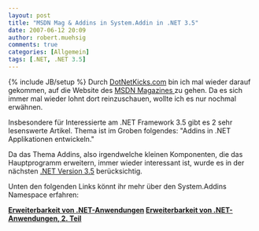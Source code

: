 ```yaml
---
layout: post
title: "MSDN Mag & Addins in System.Addin in .NET 3.5"
date: 2007-06-12 20:09
author: robert.muehsig
comments: true
categories: [Allgemein]
tags: [.NET, .NET 3.5]
---
```

{% include JB/setup %}
Durch <a target="_blank" href="http://www.dotnetkicks.com" title="DotNetKicks">DotNetKicks.com</a> bin ich mal wieder darauf gekommen, auf die Website des <a target="_blank" href="http://msdn.microsoft.com/msdnmag/default.aspx" title="MSDN Mag">MSDN Magazines </a>zu gehen. Da es sich immer mal wieder lohnt dort reinzuschauen, wollte ich es nur nochmal erwähnen.

Insbesondere für Interessierte am .NET Framework 3.5 gibt es 2 sehr lesenswerte Artikel. Thema ist im Groben folgendes: "Addins in .NET Applikationen entwickeln."

Da das Thema Addins, also irgendwelche kleinen Komponenten, die das Hauptprogramm erweitern, immer wieder interessant ist, wurde es in der nächsten <a target="_blank" href="http://msdn2.microsoft.com/en-us/netframework/default.aspx" title=".NET Framework">.NET Version 3.5</a> berücksichtig.

Unten den folgenden Links könnt ihr mehr über den System.Addins Namespace erfahren:

<strong><a target="_blank" href="http://msdn.microsoft.com/msdnmag/issues/07/02/CLRInsideOut/default.aspx?loc=de" title="Erweiterbarkeit von .NET Anwendungen">Erweiterbarkeit von .NET-Anwendungen</a>
<a target="_blank" href="http://msdn.microsoft.com/msdnmag/issues/07/03/CLRInsideOut/default.aspx?loc=de#" title="Erweiterbarkeit von .NET Anwendungen Teil 2">Erweiterbarkeit von .NET-Anwendungen, 2. Teil</a></strong>
